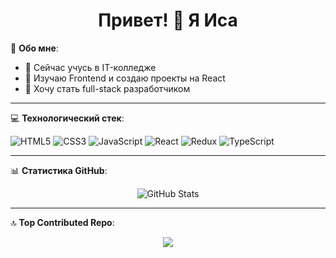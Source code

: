 <h1 align="center">Привет! 👋 Я Иса</h1>

💫 **Обо мне**:
- 🌱 Сейчас учусь в IT-колледже  
- 🔭 Изучаю Frontend и создаю проекты на React  
- 🎯 Хочу стать full-stack разработчиком  

---

💻 **Технологический стек**:

![HTML5](https://img.shields.io/badge/-HTML5-E34F26?style=flat&logo=html5&logoColor=white)
![CSS3](https://img.shields.io/badge/-CSS3-1572B6?style=flat&logo=css3)
![JavaScript](https://img.shields.io/badge/-JavaScript-F7DF1E?style=flat&logo=javascript&logoColor=black)
![React](https://img.shields.io/badge/-React-20232A?style=flat&logo=react)
![Redux](https://img.shields.io/badge/-Redux-764ABC?style=flat&logo=redux)
![TypeScript](https://img.shields.io/badge/-TypeScript-3178C6?style=flat&logo=typescript)

---

📊 **Статистика GitHub**:

<p align="center">
  <img src="https://github-readme-stats.vercel.app/api?username=ISA-USERNAME&show_icons=true&theme=tokyonight" alt="GitHub Stats" />
</p>

---

🔝 **Top Contributed Repo**:

<p align="center">
  <img src="https://github-readme-stats.vercel.app/api/pin/?username=ISA-USERNAME&repo=REPO-NAME&theme=tokyonight" />
</p>
